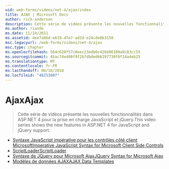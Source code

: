 ```yaml
---
uid: web-forms/videos/net-4/ajax/index
title: AJAX | Microsoft Docs
author: rick-anderson
description: Cette série de vidéos présente les nouvelles fonctionnalités dans ASP.NET 4 pour la prise en charge JavaScript et jQuery.
ms.author: riande
ms.date: 11/14/2011
ms.assetid: 4ee7a86d-e619-4fe7-ad2d-e24cde8b3158
msc.legacyurl: /web-forms/videos/net-4/ajax
msc.type: chapter
ms.openlocfilehash: 564c620f57c0eec23edb0c42bb06180a9c83cc55
ms.sourcegitcommit: 45ac74e400f9f2b7dbded66297730f6f14a4eb25
ms.translationtype: MT
ms.contentlocale: fr-FR
ms.lasthandoff: 08/16/2018
ms.locfileid: "48253807"
---
```

<a name="ajax"></a><span data-ttu-id="8ed9b-103">Ajax</span><span class="sxs-lookup"><span data-stu-id="8ed9b-103">Ajax</span></span>
====================
> <span data-ttu-id="8ed9b-104">Cette série de vidéos présente les nouvelles fonctionnalités dans ASP.NET 4 pour la prise en charge JavaScript et jQuery.</span><span class="sxs-lookup"><span data-stu-id="8ed9b-104">This video series shows the new features in ASP.NET 4 for JavaScript and jQuery support.</span></span>


- [<span data-ttu-id="8ed9b-105">Syntaxe JavaScript impérative pour les contrôles côté client Microsoft</span><span class="sxs-lookup"><span data-stu-id="8ed9b-105">Imperative JavaScript Syntax for Microsoft Client Side Controls</span></span>](aspnet-4-quick-hit-imperative-javascript-syntax-for-microsoft-client-side-controls.md)
- [<span data-ttu-id="8ed9b-106">ScriptLoader</span><span class="sxs-lookup"><span data-stu-id="8ed9b-106">ScriptLoader</span></span>](aspnet-4-quick-hit-the-scriptloader.md)
- [<span data-ttu-id="8ed9b-107">Syntaxe de JQuery pour Microsoft Ajax</span><span class="sxs-lookup"><span data-stu-id="8ed9b-107">JQuery Syntax for Microsoft Ajax</span></span>](aspnet-4-quick-hit-jquery-syntax-for-microsoft-ajax.md)
- [<span data-ttu-id="8ed9b-108">Modèles de données AJAX</span><span class="sxs-lookup"><span data-stu-id="8ed9b-108">AJAX Data Templates</span></span>](aspnet-4-quick-hit-ajax-data-templates.md)
